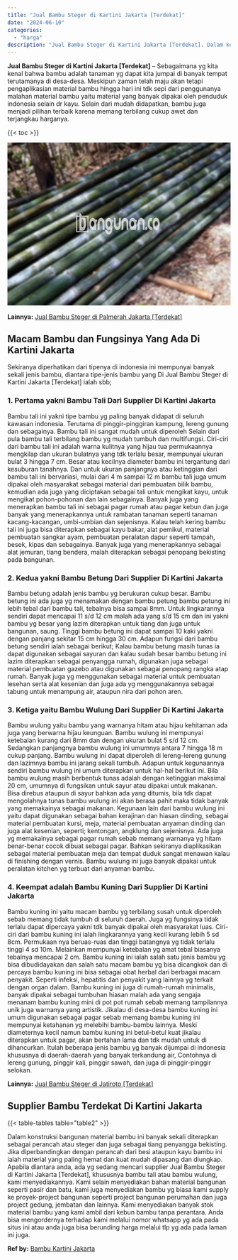 ```yaml
---
title: "Jual Bambu Steger di Kartini Jakarta [Terdekat]"
date: "2024-06-10"
categories: 
  - "harga"
description: "Jual Bambu Steger di Kartini Jakarta [Terdekat]. Dalam konstruksi bangunan material bambu ini banyak sekali diterapkan sebagai perancah atau steger dan juga..."
---
```


**Jual Bambu Steger di Kartini Jakarta \[Terdekat\]** – Sebagaimana yg kita kenal bahwa bambu adalah tanaman yg dapat kita jumpai di banyak tempat terutamanya di desa-desa. Meskipun zaman telah maju akan tetapi pengaplikasian material bambu hingga hari ini tdk sepi dari penggunanya malahan material bambu yaitu material yang banyak dipakai oleh penduduk indonesia selain dr kayu. Selain dari mudah didapatkan, bambu juga menjadi pilihan terbaik karena memang terbilang cukup awet dan terjangkau harganya.

{{< toc >}}

![Jual Bambu Steger di Kartini Jakarta [Terdekat]](/images/jual-bambu-tali-19.png)

**Lainnya:** [Jual Bambu Steger di Palmerah Jakarta \[Terdekat\]](https://bambu.bangunan.co/jual-bambu-steger-di-palmerah-jakarta-terdekat/)

## Macam Bambu dan Fungsinya Yang Ada Di Kartini Jakarta

Sekiranya diperhatikan dari tipenya di indonesia ini mempunyai banyak sekali jenis bambu, diantara tipe-jenis bambu yang Di Jual Bambu Steger di Kartini Jakarta \[Terdekat\] ialah sbb;

### 1\. Pertama yakni Bambu Tali Dari Supplier Di Kartini Jakarta

Bambu tali ini yakni tipe bambu yg paling banyak didapat di seluruh kawasan indonesia. Terutama di pinggir-pinggiran kampung, lereng gunung dan sebagainya. Bambu tali ini sangat mudah untuk diperoleh Selain dari pula bambu tali terbilang bambu yg mudah tumbuh dan multifungsi. Ciri-ciri dari bambu tali ini adalah warna kulitnya yang hijau tua permukaannya mengkilap dan ukuran bulatnya yang tdk terlalu besar, mempunyai ukuran bulat 3 hingga 7 cm. Besar atau kecilnya diameter bambu ini tergantung dari kesuburan tanahnya. Dan untuk ukuran panjangnya atau ketinggian dari bambu tali ini bervariasi, mulai dari 4 m sampai 12 m bambu tali juga umum dipakai oleh masyarakat sebagai material dari pembuatan bilik bambu, kemudian ada juga yang diciptakan sebagai tali untuk mengikat kayu, untuk mengikat pohon-pohonan dan lain sebagainya. Banyak juga yang menerapkan bambu tali ini sebagai pagar rumah atau pagar kebun dan juga banyak yang menerapkannya untuk rambatan tanaman seperti tanaman kacang-kacangan, umbi-umbian dan sejenisnya. Kalau telah kering bambu tali ini juga bisa diterapkan sebagai kayu bakar, alat pemikul, material pembuatan sangkar ayam, pembuatan peralatan dapur seperti tampah, besek, kipas dan sebagainya. Banyak juga yang menerapkannya sebagai alat jemuran, tiang bendera, malah diterapkan sebagai penopang bekisting pada bangunan.

### 2\. Kedua yakni Bambu Betung Dari Supplier Di Kartini Jakarta

Bambu betung adalah jenis bambu yg berukuran cukup besar. Bambu betung ini ada juga yg menamakan dengan bambu petung bambu petung ini lebih tebal dari bambu tali, tebalnya bisa sampai 8mm. Untuk lingkarannya sendiri dapat mencapai 11 s/d 12 cm malah ada yang s/d 15 cm dan ini yakni bambu yg besar yang lazim diterapkan untuk tiang dan juga untuk bangunan, saung. Tinggi bambu betung ini dapat sampai 10 kaki yakni dengan panjang sekitar 15 cm hingga 30 cm. Adapun fungsi dari bambu betung sendiri ialah sebagai berikut; Kalau bambu betung masih tunas ia dapat digunakan sebagai sayuran dan kalau sudah besar bambu betung ini lazim diterapkan sebagai penyangga rumah, digunakan juga sebagai material pembuatan gazebo atau digunakan sebagai penopang rangka atap rumah. Banyak juga yg menggunakan sebagai material untuk pembuatan lesehan serta alat kesenian dan juga ada yg menggunakannya sebagai tabung untuk menampung air, ataupun nira dari pohon aren.

### 3\. Ketiga yaitu Bambu Wulung Dari Supplier Di Kartini Jakarta

Bambu wulung yaitu bambu yang warnanya hitam atau hijau kehitaman ada juga yang berwarna hijau keunguan. Bambu wulung ini mempunyai ketebalan kurang dari 8mm dan dengan ukuran bulat 5 s/d 12 cm. Sedangkan panjangnya bambu wulung ini umumnya antara 7 hingga 18 m cukup panjang. Bambu wulung ini dapat diperoleh di lereng-lereng gunung dan lazimnya bambu ini jarang sekali tumbuh. Adapun untuk kegunaannya sendiri bambu wulung ini umum diterapkan untuk hal-hal berikut ini. Bila bambu wulung masih berbentuk tunas adalah dengan ketinggian maksimal 20 cm, umumnya di fungsikan untuk sayur atau dipakai untuk makanan. Bisa direbus ataupun di sayur bahkan ada yang ditumis, bila tdk dapat mengolahnya tunas bambu wulung ini akan berasa pahit maka tidak banyak yang memakainya sebagai makanan. Kegunaan lain dari bambu wulung ini yaitu dapat digunakan sebagai bahan kerajinan dan hiasan dinding, sebagai material pembuatan kursi, meja, material pembuatan anyaman dinding dan juga alat kesenian, seperti; kentongan, angklung dan sejenisnya. Ada juga yg memakainya sebagai pagar rumah sebab memang warnanya yg hitam benar-benar cocok dibuat sebagai pagar. Bahkan sekiranya diaplikasikan sebagai material pembuatan meja dan tempat duduk sangat menawan kalau di finishing dengan vernis. Bambu wulung ini juga banyak dipakai untuk peralatan kitchen yg terbuat dari anyaman bambu.

### 4\. Keempat adalah Bambu Kuning Dari Supplier Di Kartini Jakarta

Bambu kuning ini yaitu macam bambu yg terbilang susah untuk diperoleh sebab memang tidak tumbuh di seluruh daerah. Juga yg fungsinya tidak terlalu dapat dipercaya yakni tdk banyak dipakai oleh masyarakat luas. Ciri-ciri dari bambu kuning ini ialah lingkarannya yang kecil kurang lebih 5 sd 8cm. Permukaan nya beruas-ruas dan tinggi batangnya yg tidak terlalu tinggi 4 sd 10m. Melainkan mempunyai ketebalan yg amat tebal biasanya tebalnya mencapai 2 cm. Bambu kuning ini ialah salah satu jenis bambu yg bisa dibudidayakan dan salah satu macam bambu yg bisa dicangkok dan di percaya bambu kuning ini bisa sebagai obat herbal dari berbagai macam penyakit. Seperti infeksi, hepatitis dan penyakit yang lainnya yg terkait dengan organ dalam. Bambu kuning ini juga di rumah-rumah minimalis, banyak dipakai sebagai tumbuhan hiasan malah ada yang sengaja menanam bambu kuning mini di pot pot rumah sebab memang tampilannya unik juga warnanya yang artistik. Jikalau di desa-desa bambu kuning ini umum digunakan sebagai pagar sebab memang bambu kuning ini mempunyai ketahanan yg melebihi bambu-bambu lainnya. Meski diameternya kecil namun bambu kuning ini betul-betul kuat jikalau diterapkan untuk pagar, akan bertahan lama dan tdk mudah untuk di dihancurkan. Itulah beberapa jenis bambu yg banyak dijumpai di indonesia khususnya di daerah-daerah yang banyak terkandung air, Contohnya di lereng gunung, pinggir kali, pinggir sawah, dan juga di pinggir-pinggir selokan.

**Lainnya:** [Jual Bambu Steger di Jatiroto \[Terdekat\]](https://bambu.bangunan.co/jual-bambu-steger-di-jatiroto-terdekat/)

## Supplier Bambu Terdekat Di Kartini Jakarta

{{< table-tables table="table2" >}}

Dalam konstruksi bangunan material bambu ini banyak sekali diterapkan sebagai perancah atau steger dan juga sebagai tiang penyangga bekisting. Jika diperbandingkan dengan perancah dari besi ataupun kayu bambu ini ialah material yang paling hemat dan kuat mudah dipasang dan diungkap. Apabila diantara anda, ada yg sedang mencari supplier Jual Bambu Steger di Kartini Jakarta \[Terdekat\], khususnya bambu tali atau bambu wulung, kami menyediakannya. Kami selain menyediakan bahan material bangunan seperti pasir dan batu, kami juga menyediakan bambu yg biasa kami supply ke proyek-project bangunan seperti project bangunan perumahan dan juga project gedung, jembatan dan lainnya. Kami menyediakan banyak stok material bambu yang kami ambil dari kebun bambu tanpa perantara. Anda bisa mengordernya terhadap kami melalui nomor whatsapp yg ada pada situs ini atau anda juga bisa berunding harga melalui tlp yg ada pada laman ini juga.

**Ref by:** [Bambu Kartini Jakarta](https://id.wikipedia.org/wiki/Bambu)
